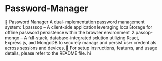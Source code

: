 # Password-Manager
🔐 Password Manager A dual-implementation password management system:  1.passsop – A client-side application leveraging localStorage for offline password persistence within the browser environment.  2.passop-mongo – A full-stack, database-integrated solution utilizing React, Express.js, and MongoDB to securely manage and persist user credentials across sessions and devices.  📘 For setup instructions, features, and usage details, please refer to the README file.
 hi
